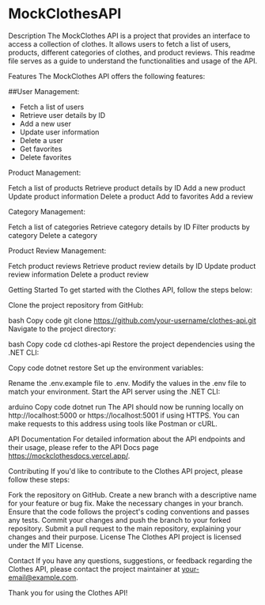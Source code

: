# MockClothesAPI

Description
The MockClothes API is a project that provides an interface to access a collection of clothes. It allows users to fetch a list of users, products, different categories of clothes, and product reviews. This readme file serves as a guide to understand the functionalities and usage of the API.

Features
The MockClothes API offers the following features:

##User Management:

- Fetch a list of users
- Retrieve user details by ID
- Add a new user
- Update user information
- Delete a user
- Get favorites
- Delete favorites

Product Management:

Fetch a list of products
Retrieve product details by ID
Add a new product
Update product information
Delete a product
Add to favorites
Add a review

Category Management:

Fetch a list of categories
Retrieve category details by ID
Filter products by category
Delete a category

Product Review Management:

Fetch product reviews
Retrieve product review details by ID
Update product review information
Delete a product review

Getting Started
To get started with the Clothes API, follow the steps below:

Clone the project repository from GitHub:

bash
Copy code
git clone https://github.com/your-username/clothes-api.git
Navigate to the project directory:

bash
Copy code
cd clothes-api
Restore the project dependencies using the .NET CLI:

Copy code
dotnet restore
Set up the environment variables:

Rename the .env.example file to .env.
Modify the values in the .env file to match your environment.
Start the API server using the .NET CLI:

arduino
Copy code
dotnet run
The API should now be running locally on http://localhost:5000 or https://localhost:5001 if using HTTPS. You can make requests to this address using tools like Postman or cURL.

API Documentation
For detailed information about the API endpoints and their usage, please refer to the API Docs page https://mockclothesdocs.vercel.app/.

Contributing
If you'd like to contribute to the Clothes API project, please follow these steps:

Fork the repository on GitHub.
Create a new branch with a descriptive name for your feature or bug fix.
Make the necessary changes in your branch.
Ensure that the code follows the project's coding conventions and passes any tests.
Commit your changes and push the branch to your forked repository.
Submit a pull request to the main repository, explaining your changes and their purpose.
License
The Clothes API project is licensed under the MIT License.

Contact
If you have any questions, suggestions, or feedback regarding the Clothes API, please contact the project maintainer at your-email@example.com.

Thank you for using the Clothes API!
